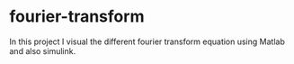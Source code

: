 # fourier-transform
In this project I visual the different fourier transform equation using Matlab and also simulink. 
